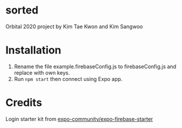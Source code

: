 # sorted

Orbital 2020 project by Kim Tae Kwon and Kim Sangwoo

# Installation

1. Rename the file example.firebaseConfig.js to firebaseConfig.js and replace with own keys.
2. Run `npm start` then connect using Expo app.

# Credits

Login starter kit from [expo-community/expo-firebase-starter](https://github.com/expo-community/expo-firebase-starter)
